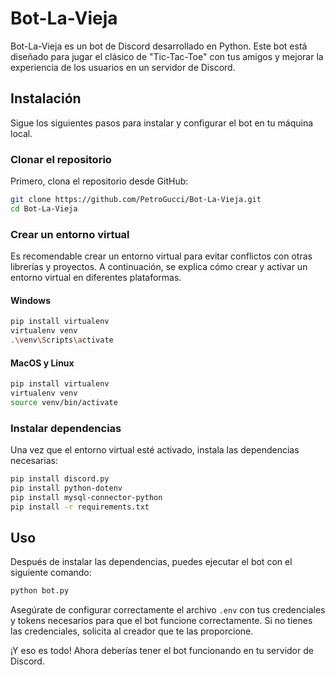 # Bot-La-Vieja

Bot-La-Vieja es un bot de Discord desarrollado en Python. Este bot está diseñado para jugar el clásico de "Tic-Tac-Toe" con tus amigos y mejorar la experiencia de los usuarios en un servidor de Discord.

## Instalación

Sigue los siguientes pasos para instalar y configurar el bot en tu máquina local.

### Clonar el repositorio

Primero, clona el repositorio desde GitHub:

```bash
git clone https://github.com/PetroGucci/Bot-La-Vieja.git
cd Bot-La-Vieja
```

### Crear un entorno virtual

Es recomendable crear un entorno virtual para evitar conflictos con otras librerías y proyectos. A continuación, se explica cómo crear y activar un entorno virtual en diferentes plataformas.

#### Windows

```bash
pip install virtualenv
virtualenv venv
.\venv\Scripts\activate
```

#### MacOS y Linux

```bash
pip install virtualenv
virtualenv venv
source venv/bin/activate
```

### Instalar dependencias

Una vez que el entorno virtual esté activado, instala las dependencias necesarias:

```bash
pip install discord.py
pip install python-dotenv
pip install mysql-connector-python
pip install -r requirements.txt
```

## Uso

Después de instalar las dependencias, puedes ejecutar el bot con el siguiente comando:

```bash
python bot.py
```

Asegúrate de configurar correctamente el archivo `.env` con tus credenciales y tokens necesarios para que el bot funcione correctamente. 
Si no tienes las credenciales, solicita al creador que te las proporcione.

¡Y eso es todo! Ahora deberías tener el bot funcionando en tu servidor de Discord.
